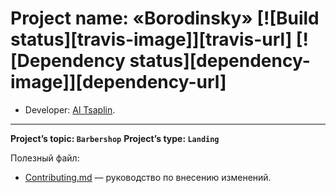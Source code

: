 # Project name: «Borodinsky» [![Build status][travis-image]][travis-url] [![Dependency status][dependency-image]][dependency-url]

* Developer: [Al Tsaplin](https://tsaplin.pro).

---

**Project’s topic: `Barbershop`**
**Project’s type: `Landing`**

Полезный файл:

- [Contributing.md](Contributing.md) — руководство по внесению изменений.
